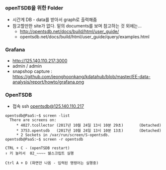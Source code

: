 ### openTSDB을 위한 Folder

* 시간계 DB - data를 받아서 graph로 출력해줌
* 참고할만한 site가 없다. 밑의 documents를 보며 참고하는 것 외에는...
    * http://opentsdb.net/docs/build/html/user_guide/
    * opentsdb.net/docs/build/html/user_guide/query/examples.html

### Grafana 
* http://125.140.110.217:3000
* admin / admin
* snapshop capture : https://github.com/jeonghoonkang/kdatahub/blob/master/EE-data-analysis/report/howto/grafana.png

### OpenTSDB
* 접속 ssh opentsdb@125.140.110.217
```
opentsdb@PaaS:~$ screen -list
  There are screens on:
     * 4027.tcollector (2017년 10월 24일 13시 10분 29초)       (Detached)
     * 3753.opentsdb   (2017년 10월 24일 13시 10분 13초)       (Detached)
     * 2 Sockets in /var/run/screen/S-opentsdb.
opentsdb@PaaS:~$ screen -r opentsdb

CTRL + C - (openTSDB restart)
↑ 키 눌러서  02_~~~~ 쉘스크립트 실행

Ctrl A + D (화면만 나옴 - 입력된 명령어는 실행중)
